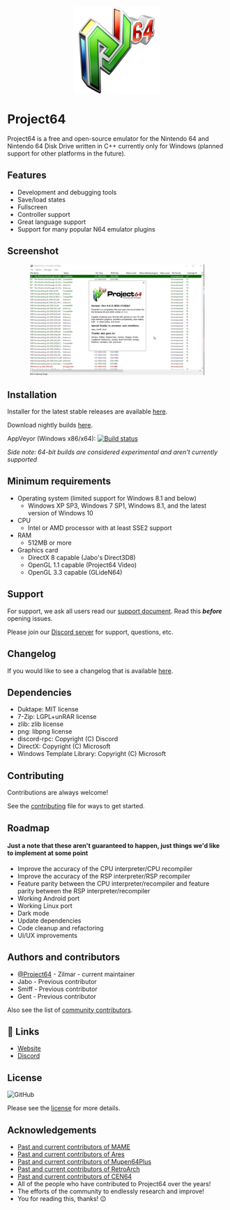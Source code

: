 <p align="center">
  <img src="./Docs/img/icon.png" alt="logo" width="200" />
</p>

# Project64

Project64 is a free and open-source emulator for the Nintendo 64 and Nintendo 64 Disk Drive written in C++ currently only for Windows (planned support for other platforms in the future).


## Features

- Development and debugging tools
- Save/load states
- Fullscreen
- Controller support
- Great language support
- Support for many popular N64 emulator plugins

## Screenshot

<p align="center">
  <img src="./Docs/img/screen.png" alt="screenshot" width="400" />
</p>

## Installation

Installer for the latest stable releases are available [here](https://www.pj64-emu.com/windows-downloads).

Download nightly builds [here](https://www.pj64-emu.com/nightly-builds).

AppVeyor (Windows x86/x64): [![Build status](https://ci.appveyor.com/api/projects/status/sbtwyhaexslyhgx3?svg=true
)](https://ci.appveyor.com/project/project64/project64/branch/develop)

*Side note: 64-bit builds are considered experimental and aren't currently supported*

## Minimum requirements


* Operating system (limited support for Windows 8.1 and below)
  * Windows XP SP3, Windows 7 SP1, Windows 8.1, and the latest version of Windows 10
* CPU
  * Intel or AMD processor with at least SSE2 support
* RAM
  * 512MB or more
* Graphics card
  * DirectX 8 capable (Jabo's Direct3D8)
  * OpenGL 1.1 capable (Project64 Video)
  * OpenGL 3.3 capable (GLideN64)
## Support

For support, we ask all users read our [support document](https://github.com/project64/project64/blob/develop/Docs/SUPPORT.md). Read this ***before*** opening issues.

Please join our [Discord server](https://discord.gg/Cg3zquF) for support, questions, etc.

## Changelog

If you would like to see a changelog that is available [here](https://github.com/project64/project64/blob/develop/Docs/CHANGELOG.md).
## Dependencies

- Duktape: MIT license
- 7-Zip: LGPL+unRAR license
- zlib: zlib license
- png: libpng license
- discord-rpc: Copyright (C) Discord
- DirectX: Copyright (C) Microsoft
- Windows Template Library: Copyright (C) Microsoft
## Contributing

Contributions are always welcome!

See the [contributing](https://github.com/project64/project64/blob/develop/.github/CONTRIBUTING.md) file for ways to get started.

## Roadmap

#### Just a note that these aren't guaranteed to happen, just things we'd like to implement at some point

- Improve the accuracy of the CPU interpreter/CPU recompiler
- Improve the accuracy of the RSP interpreter/RSP recompiler
- Feature parity between the CPU interpreter/recompiler and feature parity between the RSP interpreter/recompiler
- Working Android port
- Working Linux port
- Dark mode
- Update dependencies
- Code cleanup and refactoring
- UI/UX improvements
## Authors and contributors

- [@Project64](https://www.github.com/project64) - Zilmar - current maintainer
- Jabo - Previous contributor
- Smiff - Previous contributor
- Gent - Previous contributor

Also see the list of [community contributors](https://github.com/project64/project64/contributors).
## 🔗 Links
- [Website](https://pj64-emu.com)
- [Discord](https://discord.gg/Cg3zquF)
## License

![GitHub](https://img.shields.io/github/license/project64/project64)

Please see the [license](https://github.com/project64/project64/blob/develop/license.md) for more details.
## Acknowledgements
 
 - [Past and current contributors of MAME](https://github.com/mamedev/mame)
 - [Past and current contributors of Ares](https://github.com/ares-emulator/ares)
 - [Past and current contributors of Mupen64Plus](https://github.com/mupen64plus)
 - [Past and current contributors of RetroArch](https://github.com/libretro/RetroArch)
 - [Past and current contributors of CEN64](https://github.com/n64dev/cen64)
 - All of the people who have contributed to Project64 over the years!
 - The efforts of the community to endlessly research and improve!
 - You for reading this, thanks! 😉